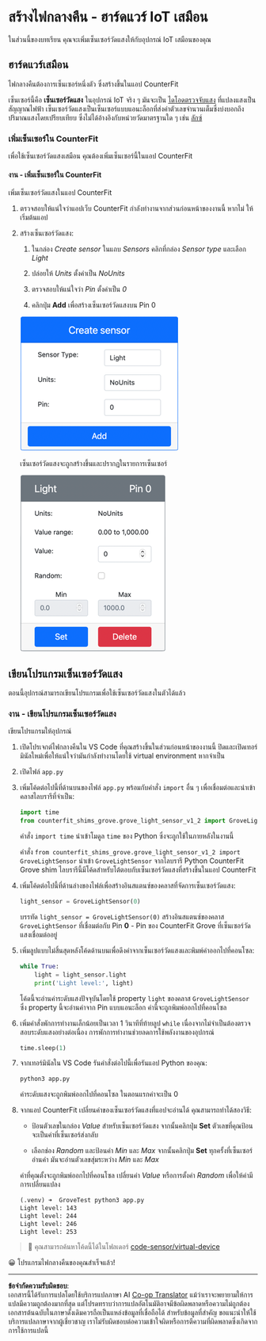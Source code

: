 <!--
CO_OP_TRANSLATOR_METADATA:
{
  "original_hash": "11f10c6760fb8202cf368422702fdf70",
  "translation_date": "2025-08-27T21:31:03+00:00",
  "source_file": "1-getting-started/lessons/3-sensors-and-actuators/virtual-device-sensor.md",
  "language_code": "th"
}
-->
# สร้างไฟกลางคืน - ฮาร์ดแวร์ IoT เสมือน

ในส่วนนี้ของบทเรียน คุณจะเพิ่มเซ็นเซอร์วัดแสงให้กับอุปกรณ์ IoT เสมือนของคุณ

## ฮาร์ดแวร์เสมือน

ไฟกลางคืนต้องการเซ็นเซอร์หนึ่งตัว ซึ่งสร้างขึ้นในแอป CounterFit

เซ็นเซอร์นี้คือ **เซ็นเซอร์วัดแสง** ในอุปกรณ์ IoT จริง ๆ มันจะเป็น [ไดโอดตรวจจับแสง](https://wikipedia.org/wiki/Photodiode) ที่แปลงแสงเป็นสัญญาณไฟฟ้า เซ็นเซอร์วัดแสงเป็นเซ็นเซอร์แบบแอนะล็อกที่ส่งค่าตัวเลขจำนวนเต็มซึ่งบ่งบอกถึงปริมาณแสงโดยเปรียบเทียบ ซึ่งไม่ได้อ้างอิงกับหน่วยวัดมาตรฐานใด ๆ เช่น [ลักซ์](https://wikipedia.org/wiki/Lux)

### เพิ่มเซ็นเซอร์ใน CounterFit

เพื่อใช้เซ็นเซอร์วัดแสงเสมือน คุณต้องเพิ่มเซ็นเซอร์นี้ในแอป CounterFit

#### งาน - เพิ่มเซ็นเซอร์ใน CounterFit

เพิ่มเซ็นเซอร์วัดแสงในแอป CounterFit

1. ตรวจสอบให้แน่ใจว่าแอปเว็บ CounterFit กำลังทำงานจากส่วนก่อนหน้าของงานนี้ หากไม่ ให้เริ่มต้นแอป

1. สร้างเซ็นเซอร์วัดแสง:

    1. ในกล่อง *Create sensor* ในแถบ *Sensors* คลิกที่กล่อง *Sensor type* และเลือก *Light*

    1. ปล่อยให้ *Units* ตั้งค่าเป็น *NoUnits*

    1. ตรวจสอบให้แน่ใจว่า *Pin* ตั้งค่าเป็น *0*

    1. คลิกปุ่ม **Add** เพื่อสร้างเซ็นเซอร์วัดแสงบน Pin 0

    ![การตั้งค่าเซ็นเซอร์วัดแสง](../../../../../translated_images/counterfit-create-light-sensor.9f36a5e0d4458d8d554d54b34d2c806d56093d6e49fddcda2d20f6fef7f5cce1.th.png)

    เซ็นเซอร์วัดแสงจะถูกสร้างขึ้นและปรากฏในรายการเซ็นเซอร์

    ![เซ็นเซอร์วัดแสงที่ถูกสร้างขึ้น](../../../../../translated_images/counterfit-light-sensor.5d0f5584df56b90f6b2561910d9cb20dfbd73eeff2177c238d38f4de54aefae1.th.png)

## เขียนโปรแกรมเซ็นเซอร์วัดแสง

ตอนนี้อุปกรณ์สามารถเขียนโปรแกรมเพื่อใช้เซ็นเซอร์วัดแสงในตัวได้แล้ว

### งาน - เขียนโปรแกรมเซ็นเซอร์วัดแสง

เขียนโปรแกรมให้อุปกรณ์

1. เปิดโปรเจกต์ไฟกลางคืนใน VS Code ที่คุณสร้างขึ้นในส่วนก่อนหน้าของงานนี้ ปิดและเปิดเทอร์มินัลใหม่เพื่อให้แน่ใจว่ามันกำลังทำงานโดยใช้ virtual environment หากจำเป็น

1. เปิดไฟล์ `app.py`

1. เพิ่มโค้ดต่อไปนี้ที่ด้านบนของไฟล์ `app.py` พร้อมกับคำสั่ง `import` อื่น ๆ เพื่อเชื่อมต่อและนำเข้าคลาสไลบรารีที่จำเป็น:

    ```python
    import time
    from counterfit_shims_grove.grove_light_sensor_v1_2 import GroveLightSensor
    ```

    คำสั่ง `import time` นำเข้าโมดูล `time` ของ Python ซึ่งจะถูกใช้ในภายหลังในงานนี้

    คำสั่ง `from counterfit_shims_grove.grove_light_sensor_v1_2 import GroveLightSensor` นำเข้า `GroveLightSensor` จากไลบรารี Python CounterFit Grove shim ไลบรารีนี้มีโค้ดสำหรับโต้ตอบกับเซ็นเซอร์วัดแสงที่สร้างขึ้นในแอป CounterFit

1. เพิ่มโค้ดต่อไปนี้ที่ด้านล่างของไฟล์เพื่อสร้างอินสแตนซ์ของคลาสที่จัดการเซ็นเซอร์วัดแสง:

    ```python
    light_sensor = GroveLightSensor(0)
    ```

    บรรทัด `light_sensor = GroveLightSensor(0)` สร้างอินสแตนซ์ของคลาส `GroveLightSensor` ที่เชื่อมต่อกับ Pin **0** - Pin ของ CounterFit Grove ที่เซ็นเซอร์วัดแสงเชื่อมต่ออยู่

1. เพิ่มลูปแบบไม่สิ้นสุดหลังโค้ดด้านบนเพื่อดึงค่าจากเซ็นเซอร์วัดแสงและพิมพ์ค่าออกไปที่คอนโซล:

    ```python
    while True:
        light = light_sensor.light
        print('Light level:', light)
    ```

    โค้ดนี้จะอ่านค่าระดับแสงปัจจุบันโดยใช้ property `light` ของคลาส `GroveLightSensor` ซึ่ง property นี้จะอ่านค่าจาก Pin แบบแอนะล็อก ค่านี้จะถูกพิมพ์ออกไปที่คอนโซล

1. เพิ่มคำสั่งพักการทำงานเล็กน้อยเป็นเวลา 1 วินาทีที่ท้ายลูป `while` เนื่องจากไม่จำเป็นต้องตรวจสอบระดับแสงอย่างต่อเนื่อง การพักการทำงานช่วยลดการใช้พลังงานของอุปกรณ์

    ```python
    time.sleep(1)
    ```

1. จากเทอร์มินัลใน VS Code รันคำสั่งต่อไปนี้เพื่อรันแอป Python ของคุณ:

    ```sh
    python3 app.py
    ```

    ค่าระดับแสงจะถูกพิมพ์ออกไปที่คอนโซล ในตอนแรกค่าจะเป็น 0

1. จากแอป CounterFit เปลี่ยนค่าของเซ็นเซอร์วัดแสงที่แอปจะอ่านได้ คุณสามารถทำได้สองวิธี:

    * ป้อนตัวเลขในกล่อง *Value* สำหรับเซ็นเซอร์วัดแสง จากนั้นคลิกปุ่ม **Set** ตัวเลขที่คุณป้อนจะเป็นค่าที่เซ็นเซอร์ส่งกลับ

    * เลือกช่อง *Random* และป้อนค่า *Min* และ *Max* จากนั้นคลิกปุ่ม **Set** ทุกครั้งที่เซ็นเซอร์อ่านค่า มันจะอ่านตัวเลขสุ่มระหว่าง *Min* และ *Max*

    ค่าที่คุณตั้งจะถูกพิมพ์ออกไปที่คอนโซล เปลี่ยนค่า *Value* หรือการตั้งค่า *Random* เพื่อให้ค่ามีการเปลี่ยนแปลง

    ```output
    (.venv) ➜  GroveTest python3 app.py 
    Light level: 143
    Light level: 244
    Light level: 246
    Light level: 253
    ```

> 💁 คุณสามารถค้นหาโค้ดนี้ได้ในโฟลเดอร์ [code-sensor/virtual-device](../../../../../1-getting-started/lessons/3-sensors-and-actuators/code-sensor/virtual-device)

😀 โปรแกรมไฟกลางคืนของคุณสำเร็จแล้ว!

---

**ข้อจำกัดความรับผิดชอบ**:  
เอกสารนี้ได้รับการแปลโดยใช้บริการแปลภาษา AI [Co-op Translator](https://github.com/Azure/co-op-translator) แม้ว่าเราจะพยายามให้การแปลมีความถูกต้องมากที่สุด แต่โปรดทราบว่าการแปลอัตโนมัติอาจมีข้อผิดพลาดหรือความไม่ถูกต้อง เอกสารต้นฉบับในภาษาดั้งเดิมควรถือเป็นแหล่งข้อมูลที่เชื่อถือได้ สำหรับข้อมูลที่สำคัญ ขอแนะนำให้ใช้บริการแปลภาษาจากผู้เชี่ยวชาญ เราไม่รับผิดชอบต่อความเข้าใจผิดหรือการตีความที่ผิดพลาดซึ่งเกิดจากการใช้การแปลนี้